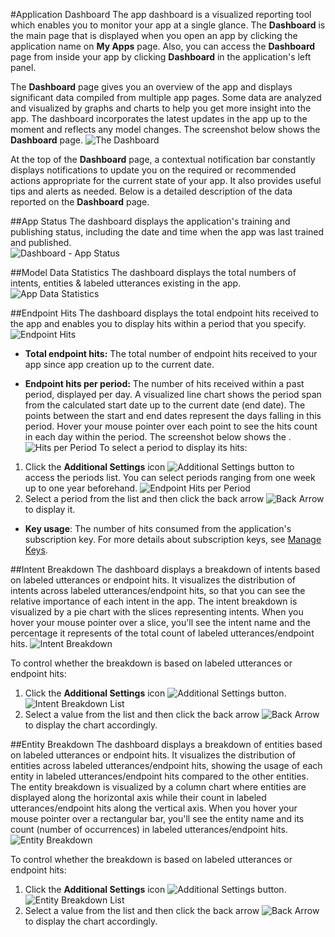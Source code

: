 <!-- 
NavPath: LUIS API
LinkLabel: Overview
Url: LUIS-api/documentation/home
Weight: 93
-->

#Application Dashboard
The app dashboard is a visualized reporting tool which enables you to monitor your app at a single glance. The **Dashboard** is the main page that is displayed when you open an app by clicking the application name on **My Apps** page. Also, you can access the **Dashboard** page from inside your app by clicking **Dashboard** in the application's left panel. 

The **Dashboard** page gives you an overview of the app and displays significant data compiled from multiple app pages. Some data are analyzed and visualized by graphs and charts to help you get more insight into the app. The dashboard incorporates the latest updates in the app up to the moment and reflects any model changes. The screenshot below shows the **Dashboard** page.
![The Dashboard](/Content/en-us/LUIS/Images/Dashboard.JPG)

At the top of the **Dashboard** page, a contextual notification bar constantly displays notifications to update you on the required or recommended actions appropriate for the current state of your app. It also provides useful tips and alerts as needed. Below is a detailed description of the data reported on the **Dashboard** page.
 
  
##App Status
The dashboard displays the application's training and publishing status, including the date and time when the app was last trained and published.  
![Dashboard - App Status](/Content/en-us/LUIS/Images/Dashboard-AppStatus.JPG)

##Model Data Statistics
The dashboard displays the total numbers of intents, entities & labeled utterances existing in the app. 
![App Data Statistics](/Content/en-us/LUIS/Images/Dashboard-statistics.JPG)

##Endpoint Hits
The dashboard displays the total endpoint hits received to the app and enables you to display hits within a period that you specify.
![Endpoint Hits](/Content/en-us/LUIS/Images/Dashboard-endpointHits.JPG)
 
 * **Total endpoint hits:** The total number of endpoint hits received to your app since app creation up to the current date.

 * **Endpoint hits per period:** The number of hits received within a past period, displayed per day. A visualized line chart shows the period span from the calculated start date up to the current date (end date). The points between the start and end dates represent the days falling in this period. Hover your mouse pointer over each point to see the hits count in each day within the period. The screenshot below shows the .
![Hits per Period](/Content/en-us/LUIS/Images/Dashboard-PeriodHitsChart.JPG)
To select a period to display its hits:
1. Click the **Additional Settings** icon ![Additional Settings button](/Content/en-us/LUIS/Images/Dashboard-Settings-btn.JPG) to access the periods list. You can select periods ranging from one week up to one year beforehand. 
![Endpoint Hits per Period](/Content/en-us/LUIS/Images/Dashboard-hitsPerPeriod.JPG)
2. Select a period from the list and then click the back arrow ![Back Arrow](/Content/en-us/LUIS/Images/Dashboard-backArrow.JPG) to display it.

 * **Key usage**: The number of hits consumed from the application's subscription key. For more details about subscription keys, see [Manage Keys](manage-keys.md). 
  
##Intent Breakdown
The dashboard displays a breakdown of intents based on labeled utterances or endpoint hits. It visualizes the distribution of intents across labeled utterances/endpoint hits, so that you can see the relative importance of each intent in the app. The intent breakdown is visualized by a pie chart with the slices representing intents. When you hover your mouse pointer over a slice, you'll see the intent name and the percentage it represents of the total count of labeled utterances/endpoint hits. 
![Intent Breakdown](/Content/en-us/LUIS/Images/Dashboard-IntentBreakdown.jpg)

To control whether the breakdown is based on labeled utterances or endpoint hits:

1. Click the **Additional Settings** icon ![Additional Settings button](/Content/en-us/LUIS/Images/Dashboard-Settings-btn.JPG).
![Intent Breakdown List](/Content/en-us/LUIS/Images/Dashboard-IntentBreakdownlist.jpg)
2. Select a value from the list and then click the back arrow ![Back Arrow](/Content/en-us/LUIS/Images/Dashboard-backArrow.JPG) to display the chart accordingly.

##Entity Breakdown
The dashboard displays a breakdown of entities based on labeled utterances or endpoint hits. It visualizes the distribution of entities across labeled utterances/endpoint hits, showing the usage of each entity in labeled utterances/endpoint hits compared to the other entities. The entity breakdown is visualized by a column chart where entities are displayed along the horizontal axis while their count in labeled utterances/endpoint hits along the vertical axis. When you hover your mouse pointer over a rectangular bar, you'll see the entity name and its count (number of occurrences) in labeled utterances/endpoint hits. 
![Entity Breakdown](/Content/en-us/LUIS/Images/Dashboard-EntityBreakdown.jpg)

To control whether the breakdown is based on labeled utterances or endpoint hits:

1. Click the **Additional Settings** icon ![Additional Settings button](/Content/en-us/LUIS/Images/Dashboard-Settings-btn.JPG).
![Entity Breakdown List](/Content/en-us/LUIS/Images/Dashboard-EntityBreakdownlist.jpg)
2. Select a value from the list and then click the back arrow ![Back Arrow](/Content/en-us/LUIS/Images/Dashboard-backArrow.JPG) to display the chart accordingly.
